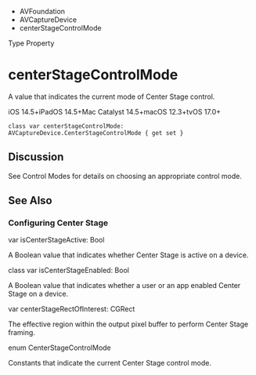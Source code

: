 

- AVFoundation
- AVCaptureDevice
-  centerStageControlMode 

Type Property

# centerStageControlMode

A value that indicates the current mode of Center Stage control.

iOS 14.5+iPadOS 14.5+Mac Catalyst 14.5+macOS 12.3+tvOS 17.0+

``` source
class var centerStageControlMode: AVCaptureDevice.CenterStageControlMode { get set }
```

## Discussion

See Control Modes for details on choosing an appropriate control mode.

## See Also

### Configuring Center Stage

var isCenterStageActive: Bool

A Boolean value that indicates whether Center Stage is active on a device.

class var isCenterStageEnabled: Bool

A Boolean value that indicates whether a user or an app enabled Center Stage on a device.

var centerStageRectOfInterest: CGRect

The effective region within the output pixel buffer to perform Center Stage framing.

enum CenterStageControlMode

Constants that indicate the current Center Stage control mode.

